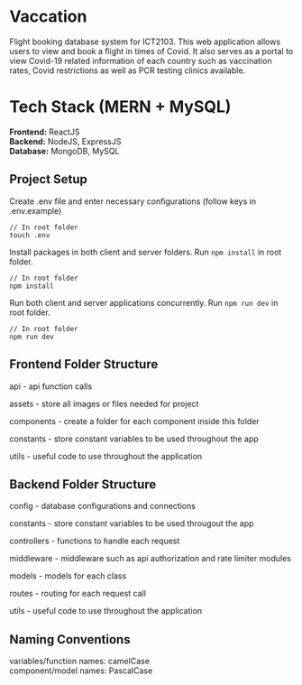 # Vaccation
Flight booking database system for ICT2103. This web application allows users to view and book a flight in times of Covid. It also serves as a portal to view Covid-19 related information of each country such as vaccination rates, Covid restrictions as well as PCR testing clinics available.

# Tech Stack (MERN + MySQL)
**Frontend:** ReactJS  
**Backend:** NodeJS, ExpressJS  
**Database:** MongoDB, MySQL  

## Project Setup
Create .env file and enter necessary configurations (follow keys in .env.example)
```
// In root folder
touch .env
```

Install packages in both client and server folders. Run `npm install` in root folder.

```
// In root folder
npm install
```

Run both client and server applications concurrently. Run `npm run dev` in root folder.

```
// In root folder
npm run dev
```

## Frontend Folder Structure
api - api function calls

assets - store all images or files needed for project

components - create a folder for each component inside this folder

constants - store constant variables to be used throughout the app

utils - useful code to use throughout the application

## Backend Folder Structure
config - database configurations and connections

constants - store constant variables to be used througout the app  

controllers - functions to handle each request  

middleware - middleware such as api authorization and rate limiter modules

models - models for each class

routes - routing for each request call

utils - useful code to use throughout the application

## Naming Conventions
variables/function names: camelCase  
component/model names: PascalCase